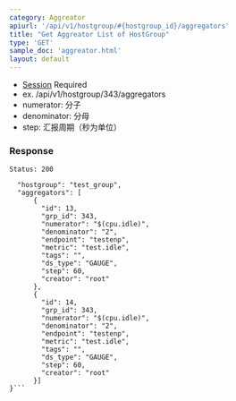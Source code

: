 ```yaml
---
category: Aggreator
apiurl: '/api/v1/hostgroup/#{hostgroup_id}/aggregators'
title: "Get Aggreator List of HostGroup"
type: 'GET'
sample_doc: 'aggreator.html'
layout: default
---
```


* [Session](#/authentication) Required
* ex. /api/v1/hostgroup/343/aggregators
* numerator: 分子
* denominator: 分母
* step: 汇报周期（秒为单位）

### Response

```Status: 200```
```{
  "hostgroup": "test_group",
  "aggregators": [
      {
        "id": 13,
        "grp_id": 343,
        "numerator": "$(cpu.idle)",
        "denominator": "2",
        "endpoint": "testenp",
        "metric": "test.idle",
        "tags": "",
        "ds_type": "GAUGE",
        "step": 60,
        "creator": "root"
      },
      {
        "id": 14,
        "grp_id": 343,
        "numerator": "$(cpu.idle)",
        "denominator": "2",
        "endpoint": "testenp",
        "metric": "test.idle",
        "tags": "",
        "ds_type": "GAUGE",
        "step": 60,
        "creator": "root"
      }]
}```
